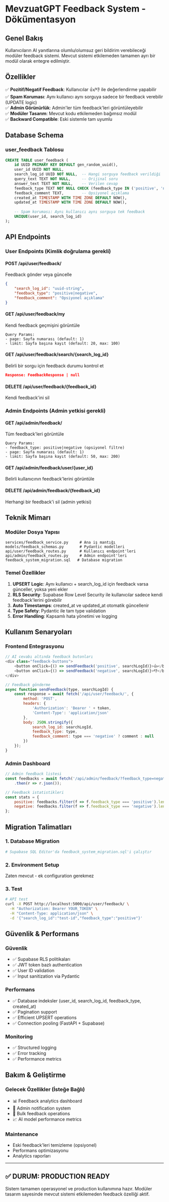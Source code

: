 # MevzuatGPT Feedback System - Dökümentasyon

## Genel Bakış
Kullanıcıların AI yanıtlarına olumlu/olumsuz geri bildirim verebileceği modüler feedback sistemi. Mevcut sistemi etkilemeden tamamen ayrı bir modül olarak entegre edilmiştir.

## Özellikler
✅ **Pozitif/Negatif Feedback**: Kullanıcılar 👍/👎 ile değerlendirme yapabilir  
✅ **Spam Koruması**: Aynı kullanıcı aynı sorguya sadece bir feedback verebilir (UPDATE logic)  
✅ **Admin Görünürlük**: Admin'ler tüm feedback'leri görüntüleyebilir  
✅ **Modüler Tasarım**: Mevcut kodu etkilemeden bağımsız modül  
✅ **Backward Compatible**: Eski sistemle tam uyumlu  

## Database Schema

### user_feedback Tablosu
```sql
CREATE TABLE user_feedback (
    id UUID PRIMARY KEY DEFAULT gen_random_uuid(),
    user_id UUID NOT NULL,
    search_log_id UUID NOT NULL,  -- Hangi sorguya feedback verildiği
    query_text TEXT NOT NULL,     -- Orijinal soru
    answer_text TEXT NOT NULL,    -- Verilen cevap
    feedback_type TEXT NOT NULL CHECK (feedback_type IN ('positive', 'negative')),
    feedback_comment TEXT,        -- Opsiyonel açıklama
    created_at TIMESTAMP WITH TIME ZONE DEFAULT NOW(),
    updated_at TIMESTAMP WITH TIME ZONE DEFAULT NOW(),
    
    -- Spam koruması: Aynı kullanıcı aynı sorguya tek feedback
    UNIQUE(user_id, search_log_id)
);
```

## API Endpoints

### User Endpoints (Kimlik doğrulama gerekli)

#### POST /api/user/feedback/
Feedback gönder veya güncelle
```json
{
    "search_log_id": "uuid-string",
    "feedback_type": "positive|negative",  
    "feedback_comment": "Opsiyonel açıklama"
}
```

#### GET /api/user/feedback/my
Kendi feedback geçmişini görüntüle
```
Query Params:
- page: Sayfa numarası (default: 1)
- limit: Sayfa başına kayıt (default: 20, max: 100)
```

#### GET /api/user/feedback/search/{search_log_id}
Belirli bir sorgu için feedback durumu kontrol et
```json
Response: FeedbackResponse | null
```

#### DELETE /api/user/feedback/{feedback_id}
Kendi feedback'ini sil

### Admin Endpoints (Admin yetkisi gerekli)

#### GET /api/admin/feedback/
Tüm feedback'leri görüntüle
```
Query Params:
- feedback_type: positive|negative (opsiyonel filtre)
- page: Sayfa numarası (default: 1)  
- limit: Sayfa başına kayıt (default: 50, max: 200)
```

#### GET /api/admin/feedback/user/{user_id}
Belirli kullanıcının feedback'lerini görüntüle

#### DELETE /api/admin/feedback/{feedback_id}
Herhangi bir feedback'i sil (admin yetkisi)

## Teknik Mimarı

### Modüler Dosya Yapısı
```
services/feedback_service.py     # Ana iş mantığı
models/feedback_schemas.py       # Pydantic modelleri
api/user/feedback_routes.py      # Kullanıcı endpoint'leri
api/admin/feedback_routes.py     # Admin endpoint'leri
feedback_system_migration.sql   # Database migration
```

### Temel Özellikler

1. **UPSERT Logic**: Aynı kullanıcı + search_log_id için feedback varsa günceller, yoksa yeni ekler
2. **RLS Security**: Supabase Row Level Security ile kullanıcılar sadece kendi feedback'lerini görebilir
3. **Auto Timestamps**: created_at ve updated_at otomatik güncellenir
4. **Type Safety**: Pydantic ile tam type validation
5. **Error Handling**: Kapsamlı hata yönetimi ve logging

## Kullanım Senaryoları

### Frontend Entegrasyonu
```javascript
// AI cevabı altında feedback butonları
<div class="feedback-buttons">
    <button onClick={() => sendFeedback('positive', searchLogId)}>👍</button>
    <button onClick={() => sendFeedback('negative', searchLogId)}>👎</button>
</div>

// Feedback gönderme
async function sendFeedback(type, searchLogId) {
    const response = await fetch('/api/user/feedback/', {
        method: 'POST',
        headers: {
            'Authorization': 'Bearer ' + token,
            'Content-Type': 'application/json'
        },
        body: JSON.stringify({
            search_log_id: searchLogId,
            feedback_type: type,
            feedback_comment: type === 'negative' ? comment : null
        })
    });
}
```

### Admin Dashboard
```javascript
// Admin feedback listesi
const feedbacks = await fetch('/api/admin/feedback/?feedback_type=negative')
    .then(r => r.json());

// Feedback istatistikleri
const stats = {
    positive: feedbacks.filter(f => f.feedback_type === 'positive').length,
    negative: feedbacks.filter(f => f.feedback_type === 'negative').length
};
```

## Migration Talimatları

### 1. Database Migration
```bash
# Supabase SQL Editor'da feedback_system_migration.sql'i çalıştır
```

### 2. Environment Setup
Zaten mevcut - ek configuration gerekmez

### 3. Test
```bash
# API test
curl -X POST http://localhost:5000/api/user/feedback/ \
  -H "Authorization: Bearer YOUR_TOKEN" \
  -H "Content-Type: application/json" \
  -d '{"search_log_id":"test-id","feedback_type":"positive"}'
```

## Güvenlik & Performans

### Güvenlik
- ✅ Supabase RLS politikaları
- ✅ JWT token bazlı authentication
- ✅ User ID validation
- ✅ Input sanitization via Pydantic

### Performans
- ✅ Database indeksler (user_id, search_log_id, feedback_type, created_at)
- ✅ Pagination support
- ✅ Efficient UPSERT operations
- ✅ Connection pooling (FastAPI + Supabase)

### Monitoring
- ✅ Structured logging
- ✅ Error tracking
- ✅ Performance metrics

## Bakım & Geliştirme

### Gelecek Özellikler (İsteğe Bağlı)
- 📊 Feedback analytics dashboard
- 📧 Admin notification system  
- 🔄 Bulk feedback operations
- 📈 AI model performance metrics

### Maintenance
- Eski feedback'leri temizleme (opsiyonel)
- Performans optimizasyonu
- Analytics raporları

---

## ✅ DURUM: PRODUCTION READY
Sistem tamamen operasyonel ve production kullanımına hazır. Modüler tasarım sayesinde mevcut sistemi etkilemeden feedback özelliği aktif.